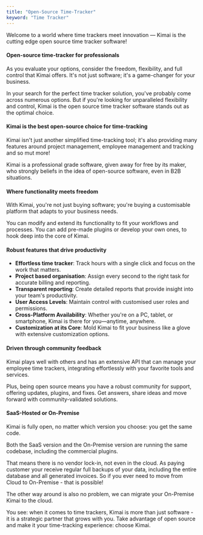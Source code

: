 ```yaml
---
title: "Open-Source Time-Tracker"
keyword: "Time Tracker"
---
```


Welcome to a world where time trackers meet innovation — Kimai is the cutting edge open source time tracker software!

#### Open-source time-tracker for professionals

As you evaluate your options, consider the freedom, flexibility, and full control that Kimai offers. 
It's not just software; it's a game-changer for your business.

In your search for the perfect time tracker solution, you've probably come across numerous options.
But if you're looking for unparalleled flexibility and control, Kimai is the open source time tracker software stands out as the optimal choice.

#### Kimai is the best open-source choice for time-tracking

Kimai isn't just another simplified time-tracking tool; it's also providing many features around project management, employee management and tracking and so mut more! 

Kimai is a professional grade software, given away for free by its maker, who strongly beliefs in the idea of open-source software, even in B2B situations.

#### Where functionality meets freedom

With Kimai, you're not just buying software; you're buying a customisable platform that adapts to your business needs. 

You can modify and extend its functionality to fit your workflows and processes. You can add pre-made plugins or develop your own ones, to hook deep into the core of Kimai.

#### Robust features that drive productivity

- **Effortless time tracker**: Track hours with a single click and focus on the work that matters.
- **Project based organisation**: Assign every second to the right task for accurate billing and reporting.
- **Transparent reporting**: Create detailed reports that provide insight into your team's productivity.
- **User Access Levels**: Maintain control with customised user roles and permissions.
- **Cross-Platform Availability**: Whether you're on a PC, tablet, or smartphone, Kimai is there for you—anytime, anywhere.
- **Customization at its Core**: Mold Kimai to fit your business like a glove with extensive customization options.

#### Driven through community feedback

Kimai plays well with others and has an extensive API that can manage your employee time trackers, integrating effortlessly with your favorite tools and services.

Plus, being open source means you have a robust community for support, offering updates, plugins, and fixes.
Get answers, share ideas and move forward with community-validated solutions.

#### SaaS-Hosted or On-Premise

Kimai is fully open, no matter which version you choose: you get the same code.

Both the SaaS version and the On-Premise version are running the same codebase, including the commercial plugins.

That means there is no vendor lock-in, not even in the cloud. As paying customer your receive regular full backups of your data, including the entire database and all generated invoices.
So if you ever need to move from Cloud to On-Premise - that is possible!

The other way around is also no problem, we can migrate your On-Premise Kimai to the cloud.

You see: when it comes to time trackers, Kimai is more than just software - it is a strategic partner that grows with you.
Take advantage of open source and make it your time-tracking experience: choose Kimai.
